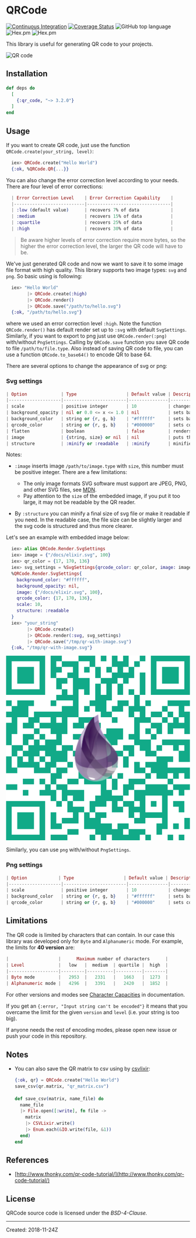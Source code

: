 # QRCode

[![Continuous Integration](https://github.com/iodevs/qr_code/workflows/Continuous%20Integration/badge.svg)](https://github.com/iodevs/qr_code/actions)
[![Coverage Status](https://coveralls.io/repos/github/iodevs/qr_code/badge.svg?branch=master)](https://coveralls.io/github/iodevs/qr_code?branch=master)
![GitHub top language](https://img.shields.io/github/languages/top/iodevs/qr_code)
![Hex.pm](https://img.shields.io/hexpm/v/qr_code)
![Hex.pm](https://img.shields.io/hexpm/dt/qr_code)

This library is useful for generating QR code to your projects.

![QR code](docs/qrcode.svg)

## Installation

```elixir
def deps do
  [
    {:qr_code, "~> 3.2.0"}
  ]
end
```

## Usage

If you want to create QR code, just use the function `QRCode.create(your_string, level)`:

```elixir
  iex> QRCode.create("Hello World")
  {:ok, %QRCode.QR{...}}
```

You can also change the error correction level according to your needs. There are four level of error corrections:

```elixir
  | Error Correction Level    | Error Correction Capability    |
  |---------------------------|--------------------------------|
  | :low (default value)      | recovers 7% of data            |
  | :medium                   | recovers 15% of data           |
  | :quartile                 | recovers 25% of data           |
  | :high                     | recovers 30% of data           |
```

> Be aware higher levels of error correction require more bytes, so the higher the error correction level,
> the larger the QR code will have to be.

We've just generated QR code and now we want to save it to some image file format with high quality. This library supports two image types: `svg` and `png`. So basic using is following:

```elixir
  iex> "Hello World"
        |> QRCode.create(:high)
        |> QRCode.render()
        |> QRCode.save("/path/to/hello.svg")
  {:ok, "/path/to/hello.svg"}
```

where we used an error correction level `:high`. Note the function `QRCode.render()` has default render set up to `:svg` with default `SvgSettings`. Similarly, if you want to export to png just use `QRCode.render(:png)` with/without `PngSettings`. Calling by `QRCode.save` function you save QR code to file `/path/to/file.type`. Also instead of saving QR code to file, you can use a function `QRCode.to_base64()` to encode QR to base 64.

There are several options to change the appearance of svg or png:

### Svg settings

```elixir
| Option             | Type                   | Default value | Description                         |
|--------------------|------------------------|---------------|-------------------------------------|
| scale              | positive integer       | 10            | changes size of rendered QR code    |
| background_opacity | nil or 0.0 <= x <= 1.0 | nil           | sets background opacity of svg      |
| background_color   | string or {r, g, b}    | "#ffffff"     | sets background color of svg        |
| qrcode_color       | string or {r, g, b}    | "#000000"     | sets color of QR                    |
| flatten            | boolean                | false         | renders path data instead of rects  |                                     |
| image              | {string, size} or nil  | nil           | puts the image to the center of svg |
| structure          | :minify or :readable   | :minify       | minifies or makes readable svg file |
```

Notes:

- `:image` inserts image `/path/to/image.type` with `size`, this number must be positive integer.
  There are a few limitations:

  - The only image formats SVG software must support are JPEG, PNG, and other SVG files, see [MDN](https://developer.mozilla.org/en-US/docs/Web/SVG/Element/image).
  - Pay attention to the `size` of the embedded image, if you put it too large, it may not be readable by the QR reader.

- By `:structure` you can minify a final size of svg file or make it readable if you need. In the readable case, the file size can be slightly larger and the svg code is structured and thus more clearer.

Let's see an example with embedded image below:

```elixir
  iex> alias QRCode.Render.SvgSettings
  iex> image = {"/docs/elixir.svg", 100}
  iex> qr_color = {17, 170, 136}
  iex> svg_settings = %SvgSettings{qrcode_color: qr_color, image: image, structure: :readable}
  %QRCode.Render.SvgSettings{
    background_color: "#ffffff",
    background_opacity: nil,
    image: {"/docs/elixir.svg", 100},
    qrcode_color: {17, 170, 136},
    scale: 10,
    structure: :readable
  }
  iex> "your_string"
        |> QRCode.create()
        |> QRCode.render(:svg, svg_settings)
        |> QRCode.save("/tmp/qr-with-image.svg")
  {:ok, "/tmp/qr-with-image.svg"}
```

![QR code color](docs/qrcode_color_with_image.svg)

Similarly, you can use `png` with/without `PngSettings`.

### Png settings

```elixir
| Option            | Type                   | Default value | Description                  |
|--------------------|------------------------|---------------|------------------------------|
| scale              | positive integer       | 10            | changes size of rendered QR  |
| background_color   | string or {r, g, b}    | "#ffffff"     | sets background color of png |
| qrcode_color       | string or {r, g, b}    | "#000000"     | sets color of QR             |
```

## Limitations

The QR code is limited by characters that can contain. In our case this library was developed only for `Byte` and `Alphanumeric` mode. For example, the limits for **40 version** are:

```elixir
|                   |      Maximum number of characters      |
| Level             |   low   |  medium  | quartile |  high  |
|-------------------|---------|----------|----------|--------|
| Byte mode         |   2953  |   2331   |   1663   |  1273  |
| Alphanumeric mode |   4296  |   3391   |   2420   |  1852  |
```

For other versions and modes see [Character Capacities](https://www.thonky.com/qr-code-tutorial/character-capacities) in documentation.

If you get an `{:error, "Input string can't be encoded"}` it means that you overcame the limit for the given `version` and `level` (i.e. your string is too big).

If anyone needs the rest of encoding modes,
please open new issue or push your code in this repository.

## Notes

- You can also save the QR matrix to csv using by [csvlixir](https://github.com/jimm/csvlixir):

  ```elixir
  {:ok, qr} = QRCode.create("Hello World")
  save_csv(qr.matrix, "qr_matrix.csv")

  def save_csv(matrix, name_file) do
    name_file
    |> File.open([:write], fn file ->
      matrix
      |> CSVLixir.write()
      |> Enum.each(&IO.write(file, &1))
    end)
  end
  ```

## References

- [http://www.thonky.com/qr-code-tutorial/](http://www.thonky.com/qr-code-tutorial/)

## License

QRCode source code is licensed under the _BSD-4-Clause._

---

Created: 2018-11-24Z
